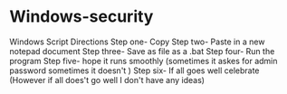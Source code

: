 # Windows-security
Windows Script Directions
Step one- Copy
Step two- Paste in a new notepad document 
Step three- Save as file as a .bat 
Step four- Run the program 
Step five- hope it runs smoothly (sometimes it askes for admin password sometimes it doesn't )
Step six- If all goes well celebrate (However if all does't go well I don't have any ideas)
